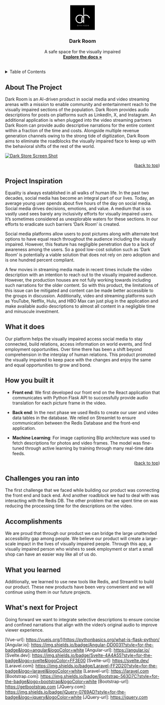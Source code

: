 <!-- Improved compatibility of back to top link: See: https://github.com/othneildrew/Best-README-Template/pull/73 -->
<a name="readme-top"></a>
<!--
*** Thanks for checking out the Best-README-Template. If you have a suggestion
*** that would make this better, please fork the repo and create a pull request
*** or simply open an issue with the tag "enhancement".
*** Don't forget to give the project a star!
*** Thanks again! Now go create something AMAZING! :D
-->



<!-- PROJECT SHIELDS -->
<!--
*** I'm using markdown "reference style" links for readability.
*** Reference links are enclosed in brackets [ ] instead of parentheses ( ).
*** See the bottom of this document for the declaration of the reference variables
*** for contributors-url, forks-url, etc. This is an optional, concise syntax you may use.
*** https://www.markdownguide.org/basic-syntax/#reference-style-links
-->



<!-- PROJECT LOGO -->
<br />
<div align="center">
  <a href="http://darkroom4.us/">
    <img src="logo.png" alt="Logo" width="80" height="80">
  </a>

<h3 align="center">Dark Room</h3>

  <p align="center">
    A safe space for the visually impaired​
    <br />
    <a href="https://github.com/sinking8/HackSC"><strong>Explore the docs »</strong></a>
    <br />
    <br />
  </p>
</div>



<!-- TABLE OF CONTENTS -->
<details>
  <summary>Table of Contents</summary>
  <ol>
    <li><a href="#about-the-project">About The Project</a> </li>
    <li><a href="#Project Inspiration">Project Inspiration</a></li>
    <li><a href="#What it does">What it does</a></li>
    <li><a href="#How you built it ">How you built it </a></li>
    <li><a href="#Built With ">Built With </a></li>
    <li><a href="#Challenges you ran into ">Challenges you ran into </a></li>
    <li><a href="#Accomplishments">Accomplishments</a></li>
    <li><a href="#What you learned">What you learned</a></li>
    <li><a href="#What's next for Project">What's next for Project</a></li>
  </ol>
</details>



<!-- ABOUT THE PROJECT -->
## About The Project

Dark Room is an AI-driven product in social media and video streaming arenas with a mission to enable community and entertainment reach to the visually impaired sections of the population. Dark Room provides audio descriptions for posts on platforms such as LinkedIn, X, and Instagram. An additional application is when plugged into the video streaming partners Dark Room can provide audio descriptive narrations for the entire content within a fraction of the time and costs. Alongside multiple revenue generation channels owing to the strong tide of digitization, Dark Room aims to eliminate the roadblocks the visually impaired face to keep up with the behavioral shifts of the rest of the world.

[![Dark Store Screen Shot][product-screenshot]](http://darkroom4.us/)
<p align="right">(<a href="#readme-top">back to top</a>)</p>

<!-- Project Inspiration -->
## Project Inspiration
Equality is always established in all walks of human life. In the past two decades, social media has become an integral part of our lives. Today, an average young user spends about five hours of the day on social media. Social media drives decisions, emotions, and value. A medium that is so vastly used sees barely any inclusivity efforts for visually impaired users. It’s sometimes considered as unexplorable waters for these sections. In our efforts to eradicate such barriers ‘Dark Room’ is created. 

Social media platforms allow users to post pictures along with alternate text options to have equal reach throughout the audience including the visually impaired. However, this feature has negligible penetration due to a lack of awareness among the users. So a good low-cost solution such as ‘Dark Room’ is potentially a viable solution that does not rely on zero adoption and is one hundred percent compliant.    

A few movies in streaming media made in recent times include the video description with an intention to reach out to the visually impaired audience. However, the production houses are not fully working towards including such narrations for the older content. So with this product, the limitations of this issue can be mitigated and content can be made better accessible to the groups in discussion. Additionally, video and streaming platforms such as YouTube, Netflix, Hulu, and HBO Max can just plug in the application and make available audio descriptions to almost all content in a negligible time and minuscule investment.

<!-- What it does -->
## What it does
Our platform helps the visually impaired access social media to stay connected, build relations, access information on world events, and find employment opportunities. Over time there has been a shift beyond comprehension in the interplay of human relations. This product promoted the visually impaired to keep pace with the changes and enjoy the same and equal opportunities to grow and bond.

<!-- How you built it  -->
## How you built it 
- **Front end**: We first developed our front end on the React application that communicates with Python Flask API to successfully provide audio translation for each picture frame in the video. 

- **Back end**: In the next phase we used Redis to create our user and video data tables in the database. We relied on Streamlet to ensure communication between the Redis Database and the front-end application.

- **Machine Learning**: For image captioning Blip architecture was used to fetch descriptions for photos and video frames. The model was fine-tuned through active learning by training through many real-time data feeds.<p align="right">(<a href="#readme-top">back to top</a>)</p>


<!-- Challenges you ran into  -->
## Challenges you ran into
The first challenge that we faced while building our product was connecting the front end and back end. And another roadblock we had to deal with was interacting with the Redis DB. The other problem that we spent time on was reducing the processing time for the descriptions on the video.

<!-- Accomplishments  -->
## Accomplishments

We are proud that through our product we can bridge the large unattended accessibility gap among people. We believe our product will create a large-scale impact in the lives of visually impaired people. Through this app, a visually impaired person who wishes to seek employment or start a small shop can have an easier way like all of us do. 

<!-- What you learned  -->
## What you learned

Additionally, we learned to use new tools like Redis, and Streamlit to build our product. These new products have been very convenient and we will continue using them in our future projects.

<!-- What's next for Project  -->
## What's next for Project

Going forward we want to integrate selective descriptions to ensure concise and confined narrations that align with the video’s original audio to improve viewer experience.




<!-- MARKDOWN LINKS & IMAGES -->
<!-- https://www.markdownguide.org/basic-syntax/#reference-style-links -->
[contributors-shield]: https://img.shields.io/github/contributors/github_username/repo_name.svg?style=for-the-badge
[contributors-url]: https://github.com/github_username/repo_name/graphs/contributors
[forks-shield]: https://img.shields.io/github/forks/github_username/repo_name.svg?style=for-the-badge
[forks-url]: https://github.com/github_username/repo_name/network/members
[stars-shield]: https://img.shields.io/github/stars/github_username/repo_name.svg?style=for-the-badge
[stars-url]: https://github.com/github_username/repo_name/stargazers
[issues-shield]: https://img.shields.io/github/issues/github_username/repo_name.svg?style=for-the-badge
[issues-url]: https://github.com/github_username/repo_name/issues
[license-shield]: https://img.shields.io/github/license/github_username/repo_name.svg?style=for-the-badge
[license-url]: https://github.com/github_username/repo_name/blob/master/LICENSE.txt
[linkedin-shield]: https://img.shields.io/badge/-LinkedIn-black.svg?style=for-the-badge&logo=linkedin&colorB=555
[linkedin-url]: https://linkedin.com/in/linkedin_username
[product-screenshot]: images/screenshot.png
[Next.js]: https://img.shields.io/badge/next.js-000000?style=for-the-badge&logo=nextdotjs&logoColor=white
[Next-url]: https://nextjs.org/
[React.js]: https://img.shields.io/badge/React-20232A?style=for-the-badge&logo=react&logoColor=61DAFB
[React-url]: https://reactjs.org/
[Vue.js]: https://img.shields.io/badge/React-20232A?style=for-the-badge&logo=react&logoColor=61DAFB
[Vue-url]: https://vuejs.org/](https://pythonbasics.org/what-is-flask-python/
[Angular.io]: https://img.shields.io/badge/Angular-DD0031?style=for-the-badge&logo=angular&logoColor=white
[Angular-url]: https://angular.io/
[Svelte.dev]: https://img.shields.io/badge/Svelte-4A4A55?style=for-the-badge&logo=svelte&logoColor=FF3E00
[Svelte-url]: https://svelte.dev/
[Laravel.com]: https://img.shields.io/badge/Laravel-FF2D20?style=for-the-badge&logo=laravel&logoColor=white
[Laravel-url]: https://laravel.com
[Bootstrap.com]: https://img.shields.io/badge/Bootstrap-563D7C?style=for-the-badge&logo=bootstrap&logoColor=white
[Bootstrap-url]: https://getbootstrap.com
[JQuery.com]: https://img.shields.io/badge/jQuery-0769AD?style=for-the-badge&logo=jquery&logoColor=white
[JQuery-url]: https://jquery.com 
